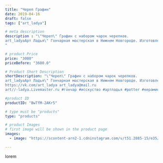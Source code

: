 ```yaml
---
title: "Череп Графин"
date: 2019-04-16
draft: false
tags: ["art_ladya"]

# meta description
description : "\"Череп\" Графин с набором чарок черепков. 
art_ladyaАрт Ладья\" Гончарная мастерская в Нижнем Новгороде. Изготовление керамики и мастер//-классы по обучению. 
"

# product Price
price: "3000"
priceBefore: "3600.0"

# Product Short Description
shortDescription: "\"Череп\" Графин с набором чарок черепков. 
art_ladyaАрт Ладья\" Гончарная мастерская в Нижнем Новгороде. Изготовление керамики и мастер//-классы по обучению. 
https://vk.com/art_ladya art_ladya@mail.ru 
art//-ladya.Livemaster.ru #гончар #исскуство #артладья #potter #керамикадляинтерьера #керамикаручнаяработа #гончарнаямастерская #керамиканазаказ #handmade #посудаизглины #керамика #гончарнаяпосуда #эксклюзивнаякерамика #painter #dishes #ceramicar #подарки #claygoods #restaurant #earthenware #ceramic #design #bottle #skull #decanter #ceramicart #бутылки #череп #clay #авторскаякерамика"

#product ID
productID: "BwTfM-2AKr5"

# type must be "products"
type: "products"

# product Images
# first image will be shown in the product page
images:
  - image: "https://scontent-arn2-1.cdninstagram.com/v/t51.2885-15/e35/56726683_691066188032152_5100587706947633006_n.jpg?tp=1&_nc_ht=scontent-arn2-1.cdninstagram.com&_nc_cat=104&_nc_ohc=oxDq0x5fnRsAX8IjfQQ&ccb=7-4&oh=665a912487d9845e365b461544c90f26&oe=60829C5E&_nc_sid=86f79a&ig_cache_key=MjAyMzA5Nzg4OTE3MzA1NjI0OQ%3D%3D.2-ccb7-4"

---
```

lorem
